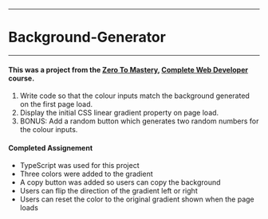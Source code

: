 
---
# Background-Generator
---

#### This was a project from the [Zero To Mastery](https://zerotomastery.io/), [Complete Web Developer](https://zerotomastery.io/courses/coding-bootcamp/) course.

1. Write code so that the colour inputs match the background generated on the first page load.
2. Display the initial CSS linear gradient property on page load.
3. BONUS: Add a random button which generates two random numbers for the colour inputs.

#### Completed Assignement
- TypeScript was used for this project
- Three colors were added to the gradient
- A copy button was added so users can copy the background
- Users can flip the direction of the gradient left or right
- Users can reset the color to the original gradient shown when the page loads
